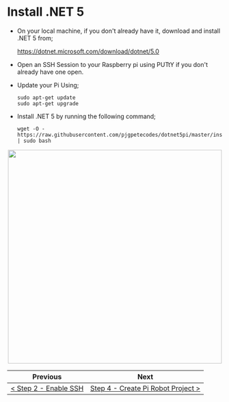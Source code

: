 # Install .NET 5 #

- On your local machine, if you don't already have it, download and install .NET 5 from;

    https://dotnet.microsoft.com/download/dotnet/5.0

- Open an SSH Session to your Raspberry pi using PUTtY if you don't already have one open.
- Update your Pi Using;

    ```
    sudo apt-get update
    sudo apt-get upgrade
    ```

- Install .NET 5 by running the following command;

    ```
    wget -O - https://raw.githubusercontent.com/pjgpetecodes/dotnet5pi/master/install.sh | sudo bash
    ```

<p align="center">
    <img src="images/03-install-dot-net-5.gif" width="500px" >
</p>

| Previous | Next |
| -------- | ---- |
| [< Step 2 - Enable SSH](02-create-samba-share.md) | [Step 4 - Create Pi Robot Project >](04-create-pi-robot-project.md) |